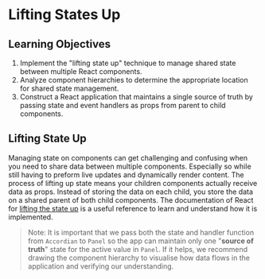 # Lifting States Up

## Learning Objectives

1. Implement the "lifting state up" technique to manage shared state between multiple React components.
2. Analyze component hierarchies to determine the appropriate location for shared state management.
3. Construct a React application that maintains a single source of truth by passing state and event handlers as props from parent to child components.

## Lifting State Up

Managing state on components can get challenging and confusing when you need to share data between multiple components.  Especially so while still having to preform live updates and dynamically render content. The process of lifting up state means your children components actually receive data as props. Instead of storing the data on each child, you store the data on a shared parent of both child components. The documentation of React for <a href="https://react.dev/learn/sharing-state-between-components" target="_blank">lifting the state up</a> is a useful reference to learn and understand how it is implemented.

> Note: It is important that we pass both the state and handler function from `Accordian` to `Panel` so the app can maintain only one "**source of truth**" state for the active value in `Panel`. If it helps, we recommend drawing the component hierarchy to visualise how data flows in the application and verifying our understanding.
